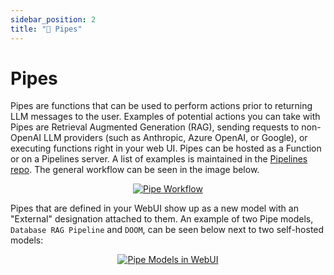 ```yaml
---
sidebar_position: 2
title: "🔧 Pipes"
---
```


# Pipes
Pipes are functions that can be used to perform actions prior to returning LLM messages to the user. Examples of potential actions you can take with Pipes are Retrieval Augmented Generation (RAG), sending requests to non-OpenAI LLM providers (such as Anthropic, Azure OpenAI, or Google), or executing functions right in your web UI. Pipes can be hosted as a Function or on a Pipelines server. A list of examples is maintained in the [Pipelines repo](https://github.com/open-webui/pipelines/tree/main/examples/pipelines). The general workflow can be seen in the image below.

<p align="center">
  <a href="#">
    <img src="/images/pipelines/pipes.png" alt="Pipe Workflow" />
  </a>
</p>

Pipes that are defined in your WebUI show up as a new model with an "External" designation attached to them. An example of two Pipe models, `Database RAG Pipeline` and `DOOM`, can be seen below next to two self-hosted models:

<p align="center">
  <a href="#">
    <img src="/images/pipelines/pipe-model-example.png" alt="Pipe Models in WebUI" />
  </a>
</p>
